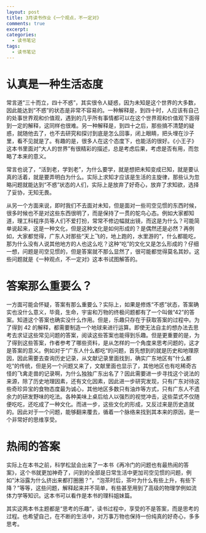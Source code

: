 ```yaml
---
layout: post
title: 3月读书作业《一个观点，不一定对》
comments: true
excerpt: 
categories:
  - 读书笔记
tags:
  - 读书笔记
---
```



# 认真是一种生活态度

常言道“三十而立，四十不惑”，其实很令人疑惑，因为未知是这个世界的大多数，因此能达到“不惑”的状态是非常不容易的。一种解释是，到四十时，人应该有自己的处事世界观和价值观，遇到的几乎所有事情都可以在这个世界观和价值观下面得到一定的解释，这同样也很难。另一种解释是，到四十之后，那些搞不清楚的疑惑，就随他去了，也不去研究和探讨到底是怎么回事，闭上眼睛，把头埋在沙子里，看不见就是了。有趣的是，很多人在这个态度下，也能活的很好。《小王子》这本书里面对”大人的世界”有很精彩的描述，总是考虑后果，考虑是否有用，而忽略了本来的意义。

常言也说了，“活到老，学到老”，为什么要学，就是想把未知变成已知，就是要认真的活着，就是要弄明白为什么。实际上求知才应该是生活的主旋律，那些认为忽略问题就能达到“不惑”状态的人们，实际上是放弃了好奇心，放弃了求知欲，选择了妥协，无知无畏。

从另一个方面来说，即时我们不去面对未知，但是面对一些司空见惯的东西时候，很多时候也不是对这些东西很明了，而是保持了一贯的鸵鸟心态。例如大家都知道，理工科程序员等人们不爱打扮，常常不修边幅就出镜，而这是为什么？可能简单说起来，这是一种文化，但是这种文化是如何形成的？是偶然还是必然？再例如，大家都觉得，广东人对那些“天上飞的，地上跑的，水里游的”，什么都能吃，那为什么没有人说其他地方的人也这么吃？这种“吃”的文化又是怎么形成的？仔细一想，问题是司空见惯的，但是答案就不那么显然了，很可能都觉得莫名其妙。这些问题就是《一种观点，不一定对》这本书试图解答的。


# 答案那么重要么？

一方面可能会怀疑，答案有那么重要么？实际上，如果是修炼“不惑”状态，答案确实也没什么意义，毕竟，生命，宇宙和万物的终极问题都有了一个叫做“42”的答案。知道这个答案也确实没什么作用。但是，乐趣只存在于获取答案的过程中。为了得到 42 的解释，都需要制造一个地球来进行运算。即使无法自主的想办法去思考去求证这些常见问题的答案，阅读这些答案也能得到乐趣。但是更重要的是，为了得到这些答案，作者参考了哪些资料，是从怎样的一个角度来思考问题的，这才是答案的意义。例如对于“广东人什么都吃“的问题，首先想到的就是历史和地理原因，因此需要去查询历史记录，从文献记录里面找到，确实广东地区有”什么都吃“的传统，但是另一个问题又来了，文献里面也显示了，其他地区也有吃稀奇古怪的飞禽走兽的记录啊，为什么独独广东出名了？因此需要进一步寻找这个说法的来源，除了历史地理因素，还有文化因素，因此进一步研究发现，只有广东对待这些奇珍异宝的食物态度最为诚心，其他地区多数只有油炸等方式，只有广东人不遗余力的研发野味的吃法。各种美味上桌后给人以强烈的视觉冲击，这些菜式不仅随便吃吃，还吃成了一种文化。而进一步，这些文化的形成，又反过来是历史造就的。因此对于一个问题，能够翻来覆去，循着一个脉络来找到其本来的原因，是一个非常好的思维享受。


# 热闹的答案

实际上在本书之前，科学松鼠会出来了一本书《再冷门的问题也有最热闹的答案》，这个书就更加神奇了，问到的全部是日常生活中更加司空见惯的问题，例如“沐浴露为什么挤出来都打圈圈？”，“泡茶时后，茶叶为什么有些上升，有些下降？”等等，这些问题，解释起来并不简单，有些甚至用到了高级的物理学例如流体力学等知识。这本书可以看作是本书的理科姐妹篇。

其实这两本书主题都是“思考的乐趣”，读书过程中，享受的不是答案，而是思考的过程。也希望自己，在不断的生活中，对万事万物也保持一份纯真的好奇心，多多思考。
